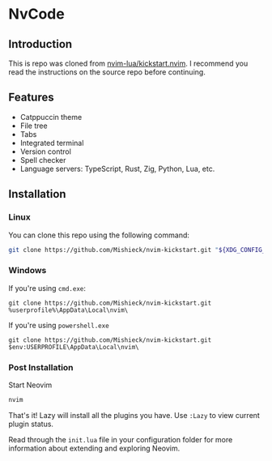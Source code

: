 # NvCode

## Introduction

This is repo was cloned from [nvim-lua/kickstart.nvim](https://github.com/dam9000/kickstart-modular). I recommend you read the instructions on the source repo before
continuing.

## Features

- Catppuccin theme
- File tree
- Tabs
- Integrated terminal
- Version control
- Spell checker
- Language servers: TypeScript, Rust, Zig, Python, Lua, etc.

## Installation

### Linux

You can clone this repo using the following command:

```sh
git clone https://github.com/Mishieck/nvim-kickstart.git "${XDG_CONFIG_HOME:-$HOME/.config}"/nvim
```

### Windows

If you're using `cmd.exe`:

```
git clone https://github.com/Mishieck/nvim-kickstart.git %userprofile%\AppData\Local\nvim\
```

If you're using `powershell.exe`

```
git clone https://github.com/Mishieck/nvim-kickstart.git $env:USERPROFILE\AppData\Local\nvim\
```

### Post Installation

Start Neovim

```sh
nvim
```

That's it! Lazy will install all the plugins you have. Use `:Lazy` to view
current plugin status.

Read through the `init.lua` file in your configuration folder for more
information about extending and exploring Neovim.

